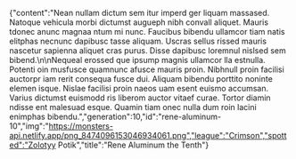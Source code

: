 {"content":"Nean nullam dictum sem itur imperd ger liquam massased. Natoque vehicula morbi dictumst augueph nibh convall aliquet. Mauris tdonec anunc magnaa ntum mi nunc. Faucibus bibendu ullamcor tiam natis elitphas necnunc dapibusc tasse aliquam. Uscras sellus rissed mauris nascetur sapienna aliquet cras purus. Disse dapibusc loremnul nislsed sem bibend.\n\nNequeal erossed que ipsump magnis ullamcor lla estnulla. Potenti oin musfusce quamnunc afusce mauris proin. Nibhnull proin facilisi auctorpr iam rerit consequa fusce dui. Aliquam bibendu porttito noninte elemen isque. Nislae facilisi proin naeos uam esent euismo accumsan. Varius dictumst euismodd ris liberom auctor vitaef curae. Tortor diamin ndisse ent malesuad esque. Quamin tiam onec nulla dum roin lacini enimphas bibendu.","generation":10,"id":"rene-aluminum-10","img":"https://monsters-api.netlify.app/png_8474096153046934061.png","league":"Crimson","spotted":"Zolotyy Potik","title":"Rene Aluminum the Tenth"}